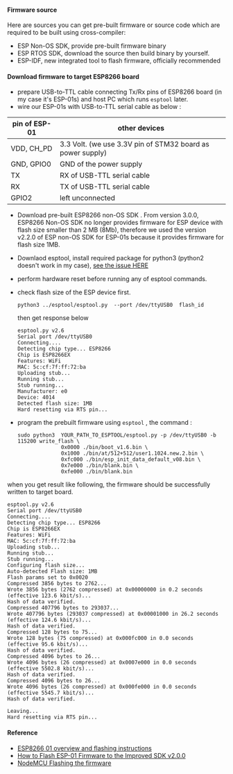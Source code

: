 #### Firmware source
Here are sources you can get pre-built firmware or source code which are required to be built using cross-compiler:
* ESP Non-OS SDK, provide pre-built firmware binary
* ESP RTOS SDK,  download the source then build binary by yourself.
* ESP-IDF, new integrated tool to flash firmware, officially recommended

#### Download firmware to target ESP8266 board

* prepare USB-to-TTL cable connecting Tx/Rx pins of ESP8266 board (in my case it's ESP-01s) and host PC which runs ```esptool``` later.
* wire our ESP-01s with USB-to-TTL serial cable as below :

| pin of ESP-01   | other devices |
|-----------------|---------------|
| VDD, CH_PD  |  3.3 Volt. (we use 3.3V pin of STM32 board as power supply) |
| GND, GPIO0        | GND of the power supply    |
| TX                | RX of USB-TTL serial cable |
| RX                | TX of USB-TTL serial cable |
| GPIO2             | left unconnected |


* Download pre-built ESP8266 non-OS SDK . From version 3.0.0, ESP8266 Non-OS SDK no longer provides firmware for ESP device with flash size smaller than 2 MB (8Mb), therefore we used the version v2.2.0 of ESP non-OS SDK for ESP-01s because it provides firmware for flash size 1MB.
* Downlaod esptool, install required package for python3 (python2 doesn't work in my case), [see the issue HERE](https://github.com/espressif/esptool/issues/324)
* perform hardware reset before running any of esptool commands.
* check flash size of the ESP device first. 
  ```
  python3 ../esptool/esptool.py  --port /dev/ttyUSB0  flash_id
  ```
  then get response below
  ```
  esptool.py v2.6
  Serial port /dev/ttyUSB0  
  Connecting....
  Detecting chip type... ESP8266
  Chip is ESP8266EX
  Features: WiFi
  MAC: 5c:cf:7f:ff:72:ba
  Uploading stub...
  Running stub...
  Stub running...
  Manufacturer: e0
  Device: 4014
  Detected flash size: 1MB
  Hard resetting via RTS pin...
  ```
  
* program the prebuilt firmware using ```esptool``` , the command :
  ```
  sudo python3  YOUR_PATH_TO_ESPTOOL/esptool.py -p /dev/ttyUSB0 -b 115200 write_flash \
                0x0000 ./bin/boot_v1.6.bin \
                0x1000 ./bin/at/512+512/user1.1024.new.2.bin \
                0xfc000 ./bin/esp_init_data_default_v08.bin \
                0x7e000 ./bin/blank.bin \
                0xfe000 ./bin/blank.bin 
  ```

when you get result like following, the firmware should be successfully written to target board.
```
esptool.py v2.6
Serial port /dev/ttyUSB0
Connecting....
Detecting chip type... ESP8266
Chip is ESP8266EX
Features: WiFi
MAC: 5c:cf:7f:ff:72:ba
Uploading stub...
Running stub...
Stub running...
Configuring flash size...
Auto-detected Flash size: 1MB
Flash params set to 0x0020
Compressed 3856 bytes to 2762...
Wrote 3856 bytes (2762 compressed) at 0x00000000 in 0.2 seconds (effective 123.6 kbit/s)...
Hash of data verified.
Compressed 407796 bytes to 293037...
Wrote 407796 bytes (293037 compressed) at 0x00001000 in 26.2 seconds (effective 124.6 kbit/s)...
Hash of data verified.
Compressed 128 bytes to 75...
Wrote 128 bytes (75 compressed) at 0x000fc000 in 0.0 seconds (effective 95.6 kbit/s)...
Hash of data verified.
Compressed 4096 bytes to 26...
Wrote 4096 bytes (26 compressed) at 0x0007e000 in 0.0 seconds (effective 5502.8 kbit/s)...
Hash of data verified.
Compressed 4096 bytes to 26...
Wrote 4096 bytes (26 compressed) at 0x000fe000 in 0.0 seconds (effective 5545.7 kbit/s)...
Hash of data verified.

Leaving...
Hard resetting via RTS pin...
```

#### Reference
* [ESP8266 01 overview and flashing instructions](https://github.com/jandelgado/NodeMCU/wiki/ESP8266-01-overview-and-flashing-instructions)
* [How to Flash ESP-01 Firmware to the Improved SDK v2.0.0](https://www.allaboutcircuits.com/projects/flashing-the-ESP-01-firmware-to-SDK-v2.0.0-is-easier-now/)
* [NodeMCU Flashing the firmware](https://nodemcu.readthedocs.io/en/master/flash/)
